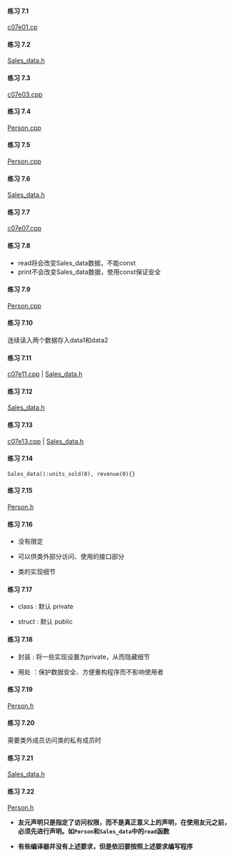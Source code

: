 #### 练习 7.1

[c07e01.cp](c07e01.cpp)

#### 练习 7.2

[Sales_data.h](Sales_data.h)

#### 练习 7.3

[c07e03.cpp](c07e03.cpp)

#### 练习 7.4

[Person.cpp](Person.cpp)

#### 练习 7.5

[Person.cpp](Person.cpp)

#### 练习 7.6

[Sales_data.h](Sales_data.h)

#### 练习 7.7

[c07e07.cpp](c07e07.cpp)

#### 练习 7.8

* read将会改变Sales_data数据，不能const
* print不会改变Sales_data数据，使用const保证安全

#### 练习 7.9

[Person.cpp](Person.cpp)

#### 练习 7.10

连续读入两个数据存入data1和data2

#### 练习 7.11

[c07e11.cpp](c07e11.cpp) | [Sales_data.h](Sales_data_711.h)

#### 练习 7.12

[Sales_data.h](Sales_data_712.h)

#### 练习 7.13

[c07e13.cpp](c07e13.cpp) | [Sales_data.h](Sales_data_712.h)

#### 练习 7.14

`Sales_data():units_sold(0), revenue(0){}`

#### 练习 7.15

[Person.h](Person.h)

#### 练习 7.16

* 没有限定

* 可以供类外部分访问、使用的接口部分

* 类的实现细节

#### 练习 7.17

* class : 默认 private

* struct : 默认 public

#### 练习 7.18

* 封装 : 将一些实现设置为private，从而隐藏细节

* 用处 ：保护数据安全、方便重构程序而不影响使用者

#### 练习 7.19

[Person.h](Person_719.h)

#### 练习 7.20

需要类外成员访问类的私有成员时

#### 练习 7.21

[Sales_data.h](Sales_data_721.h)

#### 练习 7.22

[Person.h](Person_722.h)

* **友元声明只是指定了访问权限，而不是真正意义上的声明，在使用友元之前，必须先进行声明。如`Person`和`Sales_data`中的`read`函数**

* **有些编译器并没有上述要求，但是依旧要按照上述要求编写程序**

